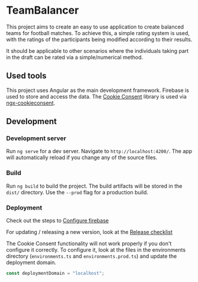 # TeamBalancer

This project aims to create an easy to use application to create balanced teams for football matches. To achieve this, a simple rating system is used, with the ratings of the participants being modified according to their results.

It should be applicable to other scenarios where the individuals taking part in the draft can be rated via a simple/numerical method.

## Used tools

This project uses Angular as the main development framework.
Firebase is used to store and access the data.
The [Cookie Consent](https://www.osano.com/cookieconsent) library is used via [ngx-cookieconsent](https://www.npmjs.com/package/ngx-cookieconsent).

## Development

### Development server

Run `ng serve` for a dev server. Navigate to `http://localhost:4200/`. The app will automatically reload if you change any of the source files.

### Build

Run `ng build` to build the project. The build artifacts will be stored in the `dist/` directory. Use the `--prod` flag for a production build.

### Deployment

Check out the steps to [Configure firebase](./doc/configure-firebase.md)

For updating / releasing a new version, look at the [Release checklist](./doc/release-checklist.md)

The Cookie Consent functionality will not work properly if you don't configure it correctly.
To configure it, look at the files in the environments directory (`environments.ts` and `environments.prod.ts`) and update the deployment domain.

```ts
const deploymentDomain = "localhost";
```
